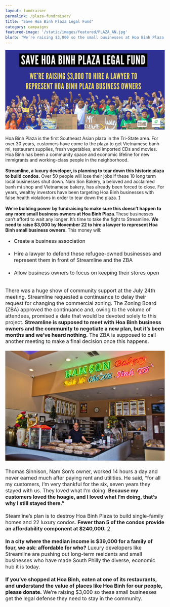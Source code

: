 ```yaml
---
layout: fundraiser
permalink: /plaza-fundraiser/
title: "Save Hoa Binh Plaza Legal Fund"
category: campaigns
featured-image: '/static/images/featured/PLAZA_AN.jpg'
blurb: "We’re raising $3,000 so the small businesses at Hoa Binh Plaza get the legal defense they need to stay in the community."
---
```

<img src="/static/images/featured/PLAZA_AN.jpg">
<p style="font-size:medium;">

Hoa Binh Plaza is the first Southeast Asian plaza in the Tri-State area. For over 30 years, customers have come to the plaza to get Vietnamese banh mi, restaurant supplies, fresh vegetables, and imported CDs and movies. Hoa Binh has been a community space and economic lifeline for new immigrants and working-class people in the neighborhood. 
<br>
<br>
<strong>Streamline, a luxury developer, is planning to tear down this historic plaza to build condos.</strong> Over 50 people will lose their jobs if these 10 long term local businesses shut down. Nam Son Bakery, a beloved and acclaimed banh mi shop and Vietnamese bakery, has already been forced to close. For years, wealthy investors have been targeting Hoa Binh businesses with false health violations in order to tear down the plaza. <a href="https://whyy.org/articles/hoa-binh-plaza-banh-mi-shop-closed-amid-concerns-that-city-agency-was-weaponized-for-gentrification/">1</a>
<br>
<br>
<strong>We’re building power by fundraising to make sure this doesn’t happen to any more small business owners at Hoa Binh Plaza.</strong>These businesses can’t afford to wait any longer. It’s time to take the fight to Streamline. <strong>We need to raise $3,000 by November 22 to hire a lawyer to represent Hoa Binh small business owners. </strong> This money will:
</p>
<font style="font-size:medium;">	
<ul>	
<li>Create a business association</li>
<br>
<li>Hire a lawyer to defend these refugee-owned businesses and represent them in front of Streamline and the ZBA</li>
<br>
<li>Allow business owners to focus on keeping their stores open</li>
</ul>
</font>
<p style="font-size:medium;">	
<br>
There was a huge show of community support at the July 24th meeting. Streamline requested a continuance to delay their request for changing the commercial zoning. The Zoning Board (ZBA) approved the continuance and, owing to the volume of attendees, promised a date that would be devoted solely to this project. <strong> Streamline is supposed to meet with Hoa Binh business owners and the community to negotiate a new plan, but it’s been months and we’ve heard nothing.</strong> The ZBA is supposed to call another meeting to make a final decision once this happens. 
<br>
<br>
<img src="/static/images/featured/namson.jpg">
<br>
<br>
Thomas Sinnison, Nam Son’s owner, worked 14 hours a day and never earned much after paying rent and utilities. He said, “for all my customers, I’m very thankful for the six, seven years they stayed with us. They loved what I’m doing. <strong> Because my customers loved the hoagie, and I loved what I’m doing, that’s why I still stayed there.” </strong>
<br>
<br>
Steamline’s plan is to destroy Hoa Binh Plaza to build single-family homes and 22 luxury condos. <strong> Fewer than 5 of the condos provide an affordability component at $240,000.</strong> <a href="https://www.inquirer.com/news/hoa-binh-plaza-south-philly-gentrification-demolition-rally-20190626.html">2</a>
<br>
<br>
<strong> In a city where the median income is $39,000 for a family of four, we ask: affordable for who?</strong> Luxury developers like Streamline are pushing out long-term residents and small businesses who have made South Philly the diverse, economic hub it is today.
<br>
<br>
<strong>If you’ve shopped at Hoa Binh, eaten at one of its restaurants, and understand the value of places like Hoa Binh for our people, please donate.</strong> We’re raising $3,000 so these small businesses get the legal defense they need to stay in the community. 
</p>

<br>
<br>

<script src='https://actionnetwork.org/widgets/v3/fundraising/save-hoa-binh-plaza-legal-fund?format=js&source=widget&css=whitelabel'></script><div id='can-fundraising-area-save-hoa-binh-plaza-legal-fund' style='width: 100%'><!-- this div is the target for our HTML insertion --></div>






